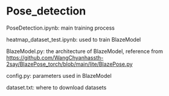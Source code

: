 # Pose_detection
 
PoseDetection.ipynb: main training process

heatmap_dataset_test.ipynb: used to train BlazeModel

BlazeModel.py: the architecture of BlazeModel, reference from https://github.com/WangChyanhassth-2say/BlazePose_torch/blob/main/lite/BlazePose.py

config.py: parameters used in BlazeModel

dataset.txt: where to download datasets
